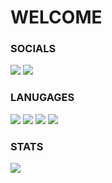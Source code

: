 # WELCOME

### SOCIALS
[![](https://dcbadge.vercel.app/api/server/3363vsT9ky)](https://discord.gg/3363vsT9ky)
[![](https://img.shields.io/badge/YouTube-FF0000?style=for-the-badge&logo=youtube&logoColor=white)](https://www.youtube.com/northernsoftware)

### LANUGAGES
![](https://img.shields.io/badge/Lua-2C2D72?style=for-the-badge&logo=lua&logoColor=white)
![](https://img.shields.io/badge/Node.js-339933?style=for-the-badge&logo=nodedotjs&logoColor=white)
![](https://img.shields.io/badge/C%2B%2B-00599C?style=for-the-badge&logo=c%2B%2B&logoColor=white)
![](https://img.shields.io/badge/Python-FFD43B?style=for-the-badge&logo=python&logoColor=blue)


### STATS
![](https://komarev.com/ghpvc/?username=NorthernSoftware) 